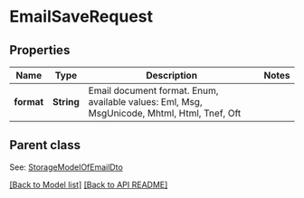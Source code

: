 
# EmailSaveRequest
## Properties
Name | Type | Description | Notes
------------ | ------------- | ------------- | -------------
**format** | **String** | Email document format. Enum, available values: Eml, Msg, MsgUnicode, Mhtml, Html, Tnef, Oft | 


## Parent class

See: [StorageModelOfEmailDto](StorageModelOfEmailDto.md)

[[Back to Model list]](Models.md) [[Back to API README]](README.md)


